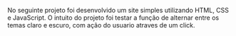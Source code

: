 No seguinte projeto foi desenvolvido um site simples utilizando HTML, CSS e JavaScript.
O intuito do projeto foi testar a função de alternar entre os temas claro e escuro, com ação do usuario atraves de um click.
